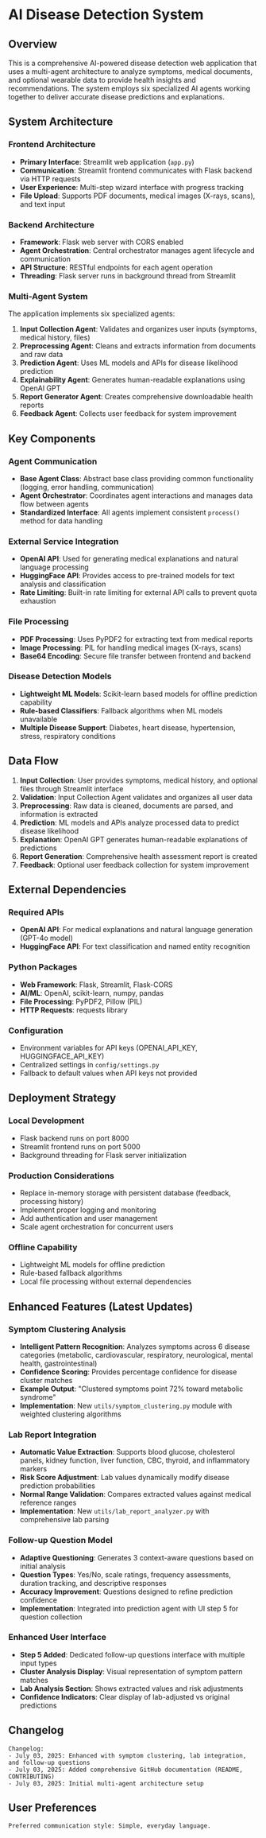 # AI Disease Detection System

## Overview

This is a comprehensive AI-powered disease detection web application that uses a multi-agent architecture to analyze symptoms, medical documents, and optional wearable data to provide health insights and recommendations. The system employs six specialized AI agents working together to deliver accurate disease predictions and explanations.

## System Architecture

### Frontend Architecture
- **Primary Interface**: Streamlit web application (`app.py`)
- **Communication**: Streamlit frontend communicates with Flask backend via HTTP requests
- **User Experience**: Multi-step wizard interface with progress tracking
- **File Upload**: Supports PDF documents, medical images (X-rays, scans), and text input

### Backend Architecture
- **Framework**: Flask web server with CORS enabled
- **Agent Orchestration**: Central orchestrator manages agent lifecycle and communication
- **API Structure**: RESTful endpoints for each agent operation
- **Threading**: Flask server runs in background thread from Streamlit

### Multi-Agent System
The application implements six specialized agents:

1. **Input Collection Agent**: Validates and organizes user inputs (symptoms, medical history, files)
2. **Preprocessing Agent**: Cleans and extracts information from documents and raw data
3. **Prediction Agent**: Uses ML models and APIs for disease likelihood prediction
4. **Explainability Agent**: Generates human-readable explanations using OpenAI GPT
5. **Report Generator Agent**: Creates comprehensive downloadable health reports
6. **Feedback Agent**: Collects user feedback for system improvement

## Key Components

### Agent Communication
- **Base Agent Class**: Abstract base class providing common functionality (logging, error handling, communication)
- **Agent Orchestrator**: Coordinates agent interactions and manages data flow between agents
- **Standardized Interface**: All agents implement consistent `process()` method for data handling

### External Service Integration
- **OpenAI API**: Used for generating medical explanations and natural language processing
- **HuggingFace API**: Provides access to pre-trained models for text analysis and classification
- **Rate Limiting**: Built-in rate limiting for external API calls to prevent quota exhaustion

### File Processing
- **PDF Processing**: Uses PyPDF2 for extracting text from medical reports
- **Image Processing**: PIL for handling medical images (X-rays, scans)
- **Base64 Encoding**: Secure file transfer between frontend and backend

### Disease Detection Models
- **Lightweight ML Models**: Scikit-learn based models for offline prediction capability
- **Rule-based Classifiers**: Fallback algorithms when ML models unavailable
- **Multiple Disease Support**: Diabetes, heart disease, hypertension, stress, respiratory conditions

## Data Flow

1. **Input Collection**: User provides symptoms, medical history, and optional files through Streamlit interface
2. **Validation**: Input Collection Agent validates and organizes all user data
3. **Preprocessing**: Raw data is cleaned, documents are parsed, and information is extracted
4. **Prediction**: ML models and APIs analyze processed data to predict disease likelihood
5. **Explanation**: OpenAI GPT generates human-readable explanations of predictions
6. **Report Generation**: Comprehensive health assessment report is created
7. **Feedback**: Optional user feedback collection for system improvement

## External Dependencies

### Required APIs
- **OpenAI API**: For medical explanations and natural language generation (GPT-4o model)
- **HuggingFace API**: For text classification and named entity recognition

### Python Packages
- **Web Framework**: Flask, Streamlit, Flask-CORS
- **AI/ML**: OpenAI, scikit-learn, numpy, pandas
- **File Processing**: PyPDF2, Pillow (PIL)
- **HTTP Requests**: requests library

### Configuration
- Environment variables for API keys (OPENAI_API_KEY, HUGGINGFACE_API_KEY)
- Centralized settings in `config/settings.py`
- Fallback to default values when API keys not provided

## Deployment Strategy

### Local Development
- Flask backend runs on port 8000
- Streamlit frontend runs on port 5000
- Background threading for Flask server initialization

### Production Considerations
- Replace in-memory storage with persistent database (feedback, processing history)
- Implement proper logging and monitoring
- Add authentication and user management
- Scale agent orchestration for concurrent users

### Offline Capability
- Lightweight ML models for offline prediction
- Rule-based fallback algorithms
- Local file processing without external dependencies

## Enhanced Features (Latest Updates)

### Symptom Clustering Analysis
- **Intelligent Pattern Recognition**: Analyzes symptoms across 6 disease categories (metabolic, cardiovascular, respiratory, neurological, mental health, gastrointestinal)
- **Confidence Scoring**: Provides percentage confidence for disease cluster matches
- **Example Output**: "Clustered symptoms point 72% toward metabolic syndrome"
- **Implementation**: New `utils/symptom_clustering.py` module with weighted clustering algorithms

### Lab Report Integration
- **Automatic Value Extraction**: Supports blood glucose, cholesterol panels, kidney function, liver function, CBC, thyroid, and inflammatory markers
- **Risk Score Adjustment**: Lab values dynamically modify disease prediction probabilities
- **Normal Range Validation**: Compares extracted values against medical reference ranges
- **Implementation**: New `utils/lab_report_analyzer.py` with comprehensive lab parsing

### Follow-up Question Model
- **Adaptive Questioning**: Generates 3 context-aware questions based on initial analysis
- **Question Types**: Yes/No, scale ratings, frequency assessments, duration tracking, and descriptive responses
- **Accuracy Improvement**: Questions designed to refine prediction confidence
- **Implementation**: Integrated into prediction agent with UI step 5 for question collection

### Enhanced User Interface
- **Step 5 Added**: Dedicated follow-up questions interface with multiple input types
- **Cluster Analysis Display**: Visual representation of symptom pattern matches
- **Lab Analysis Section**: Shows extracted values and risk adjustments
- **Confidence Indicators**: Clear display of lab-adjusted vs original predictions

## Changelog
```
Changelog:
- July 03, 2025: Enhanced with symptom clustering, lab integration, and follow-up questions
- July 03, 2025: Added comprehensive GitHub documentation (README, CONTRIBUTING)
- July 03, 2025: Initial multi-agent architecture setup
```

## User Preferences
```
Preferred communication style: Simple, everyday language.
```